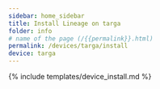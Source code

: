 ```yaml
---
sidebar: home_sidebar
title: Install Lineage on targa
folder: info
# name of the page (/{{permalink}}.html)
permalink: /devices/targa/install
device: targa
---
```

{% include templates/device_install.md %}
